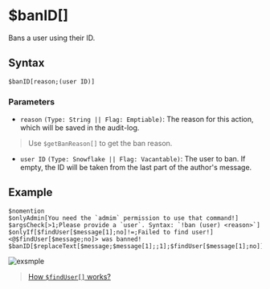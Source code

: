# $banID[]
Bans a user using their ID.
## Syntax
```
$banID[reason;(user ID)]
```
### Parameters
- `reason` `(Type: String || Flag: Emptiable)`: The reason for this action, which will be saved in the audit-log.
> Use `$getBanReason[]` to get the ban reason.
- `user ID` `(Type: Snowflake || Flag: Vacantable)`: The user to ban. If empty, the ID will be taken from the last part of the author's message.

## Example
```
$nomention
$onlyAdmin[You need the `admim` permission to use that command!]
$argsCheck[>1;Please provide a `user`. Syntax: `!ban (user) <reason>`]
$onlyIf[$findUser[$message[1];no]!=;Failed to find user!]
<@$findUser[$message;no]> was banned!
$banID[$replaceText[$message;$message[1];;1];$findUser[$message[1];no]]
```
![exsmple](https://user-images.githubusercontent.com/113303649/212003254-1573bdd3-6417-4dd1-afd0-23f5ed1fa297.png)

> [How `$findUser[]` works?](./findUser.md)

